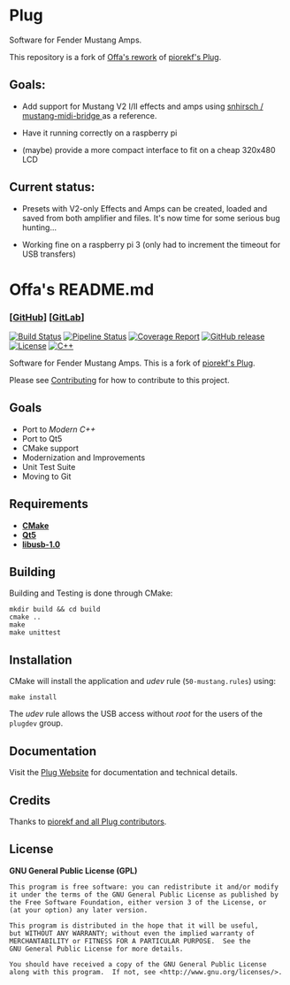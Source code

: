 # Plug

Software for Fender Mustang Amps. 

This repository is a fork of [Offa's rework](https://github.com/offa/plug) of [piorekf's Plug](https://bitbucket.org/piorekf/plug/).

## Goals:

- Add support for Mustang V2 I/II effects and amps using [snhirsch /
mustang-midi-bridge ](https://github.com/snhirsch/mustang-midi-bridge) as a reference.

- Have it running correctly on a raspberry pi

- (maybe) provide a more compact interface to fit on a cheap 320x480 LCD

## Current status:

- Presets with V2-only Effects and Amps can be created, loaded and saved from both amplifier and files. It's now time for some serious bug hunting...

- Working fine on a raspberry pi 3 (only had to increment the timeout for USB transfers)



# Offa's README.md


### [[GitHub](https://github.com/offa/plug)] [[GitLab](https://gitlab.com/offa/plug)]

[![Build Status](https://travis-ci.org/offa/plug.svg?branch=master)](https://travis-ci.org/offa/plug)
[![Pipeline Status](https://gitlab.com/offa/plug/badges/master/pipeline.svg)](https://gitlab.com/offa/plug/commits/master)
[![Coverage Report](https://gitlab.com/offa/plug/badges/master/coverage.svg)](https://gitlab.com/offa/plug/commits/master)
[![GitHub release](https://img.shields.io/github/release/offa/plug.svg)](https://github.com/offa/plug/releases)
[![License](https://img.shields.io/badge/license-GPLv3-yellow.svg)](LICENSE)
[![C++](https://img.shields.io/badge/c++-17-green.svg)]()

Software for Fender Mustang Amps. This is a fork of [piorekf's Plug](https://bitbucket.org/piorekf/plug/).

Please see [Contributing](CONTRIBUTING.md) for how to contribute to this project.


## Goals

- Port to *Modern C++*
- Port to Qt5
- CMake support
- Modernization and Improvements
- Unit Test Suite
- Moving to Git


## Requirements

- [**CMake**](https://www.cmake.org/)
- [**Qt5**](https://www.qt.io/)
- [**libusb-1.0**](http://libusb.info/)



## Building

Building and Testing is done through CMake:

```
mkdir build && cd build
cmake ..
make
make unittest
```


## Installation

CMake will install the application and *udev* rule (`50-mustang.rules`) using:

```
make install
```

The *udev* rule allows the USB access without *root* for the users of the `plugdev` group.


## Documentation

Visit the [Plug Website](https://bitbucket.org/piorekf/plug/) for documentation and technical details.


## Credits

Thanks to [piorekf and all Plug contributors](https://bitbucket.org/piorekf/plug/).


## License

**GNU General Public License (GPL)**

    This program is free software: you can redistribute it and/or modify
    it under the terms of the GNU General Public License as published by
    the Free Software Foundation, either version 3 of the License, or
    (at your option) any later version.

    This program is distributed in the hope that it will be useful,
    but WITHOUT ANY WARRANTY; without even the implied warranty of
    MERCHANTABILITY or FITNESS FOR A PARTICULAR PURPOSE.  See the
    GNU General Public License for more details.

    You should have received a copy of the GNU General Public License
    along with this program.  If not, see <http://www.gnu.org/licenses/>.



